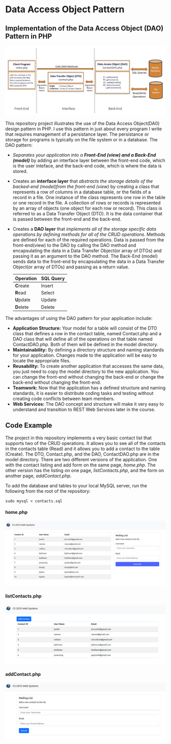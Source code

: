 # Data Access Object Pattern
## Implementation of the Data Access Object (DAO) Pattern in PHP

<img src="images/DAO-Pattern.png" alt="DAO Pattern">

This repository project illustrates the use of the Data Access Object(DA0) design pattern in PHP. I use this pattern in just about every program I write that requires management of a persistance layer.  The persistance or storage for programs is typically on the file system or in a database.  The DAO pattern:

* *Separates your application into a **Front-End (view) and a Back-End (model)*** by adding an interface layer between the front-end code, which is the user inteface, and the back-end code, which is where the data is stored.

* Creates an **interface layer** that *abstracts the storage details of the backed-end (model)from the front-end (view)* by creating a class that represents a row of columns in a database table, or the fields of a record in a file. One instance of the class represents one row in the table or one record in the file.  A collection of rows or records is represented by an array of objects (one object for each row or record). This class is referred to as a Data Transfer Object (DTO).  It is the data container that is passed between the front-end and the back-end. 

* Creates a **DAO layer** that *implements all of the storage specific data operations by defining methods for all of the CRUD operations.* Methods are defined for each of the required operations. Data is passed from the front-end(view) to the DAO by calling the DAO method and encapsulating the data in a Data Transfer Object(or array of DTOs) and passing it as an argument to the DAO method.  The Back-End (model) sends data to the front-end by encapsulating the data in a Data Transfer Object(or array of DTOs) and passing as a return value.

    Operation | SQL Query
    --------- | --------
    **C**reate | Insert
    **R**ead | Select
    **U**pdate | Update
    **D**elete | Delete


The advantages of using the DAO pattern for your application include:
* **Application Structure:** Your model for a table will consist of the DTO class that defines a row in the contact table, named Contact.php and a DAO class that will define all of the operations on that table named ContactDAO.php.  Both of them will be defined in the model directory.
* **Maintainability:** By defining a directory structure and naming standards for your application.  Changes made to the application will be easy to locate the appropriate files.
* **Reusability:** To create another application that accesses the same data, you just need to copy the model directory to the new application.  You can change the front-end without changing the back-end or change the back-end without changing the front-end.
* **Teamwork:** Now that the application has a defined structure and naming standards, it is easier to distribute coding tasks and testing without creating code conflicts between team members.
* **Web Services:** The DAO concept and structure will make it very easy to understand and transition to REST Web Services later in the course.

## Code Example
The project in this repository implements a very basic contact list that supports two of the CRUD operations.  It allows you to see all of the contacts in the contacts table (Read) and it allows you to add a contact to the table (Create).  The DTO, Contact.php, and the DAO, ContactDAO.php are in the model directory. There are two different versions of the application.  One with the contact listing and add form on the same page, *home.php*. The other version has the listing on one page, *listContacts.php*, and the form on another page, *addContact.php*.

To add the database and tables to your local MySQL server, run the following from the root of the repository:
```
sudo mysql < contacts.sql
```


#### home.php
<img src="images/patternDAOss1.png" alt="Screenshot">



#### listContacts.php
<img src="images/daoss2.png" alt="Screenshot 2">

#### addContact.php
<img src="images/daoss3.png" alt="Screenshot 2">
